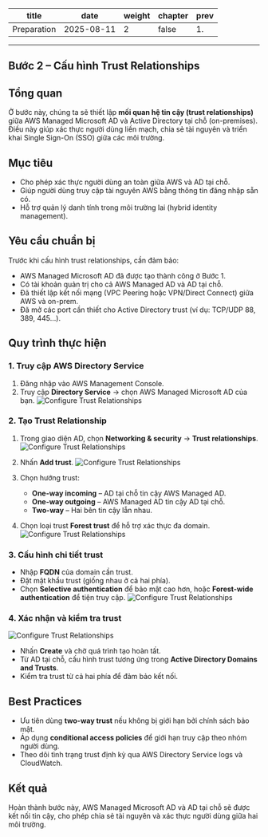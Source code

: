 | title       | date       | weight | chapter | prev |
|-------------|------------|--------|---------|------|
| Preparation | 2025-08-11 | 2      | false   | 1.   |
---
Bước 2 – Cấu hình Trust Relationships
---

## Tổng quan
Ở bước này, chúng ta sẽ thiết lập **mối quan hệ tin cậy (trust relationships)** giữa AWS Managed Microsoft AD và Active Directory tại chỗ (on-premises). Điều này giúp xác thực người dùng liền mạch, chia sẻ tài nguyên và triển khai Single Sign-On (SSO) giữa các môi trường.

## Mục tiêu
- Cho phép xác thực người dùng an toàn giữa AWS và AD tại chỗ.
- Giúp người dùng truy cập tài nguyên AWS bằng thông tin đăng nhập sẵn có.
- Hỗ trợ quản lý danh tính trong môi trường lai (hybrid identity management).

## Yêu cầu chuẩn bị
Trước khi cấu hình trust relationships, cần đảm bảo:
- AWS Managed Microsoft AD đã được tạo thành công ở Bước 1.
- Có tài khoản quản trị cho cả AWS Managed AD và AD tại chỗ.
- Đã thiết lập kết nối mạng (VPC Peering hoặc VPN/Direct Connect) giữa AWS và on-prem.
- Đã mở các port cần thiết cho Active Directory trust (ví dụ: TCP/UDP 88, 389, 445…).

## Quy trình thực hiện

### 1. Truy cập AWS Directory Service
1. Đăng nhập vào AWS Management Console.
2. Truy cập **Directory Service** → chọn AWS Managed Microsoft AD của bạn.
![Configure Trust Relationships](D:\workshop\static\images\1\01.png)
### 2. Tạo Trust Relationship
1. Trong giao diện AD, chọn **Networking & security** → **Trust relationships**.
![Configure Trust Relationships](D:\workshop\static\images\1\02.png)

2. Nhấn **Add trust**.
![Configure Trust Relationships](D:\workshop\static\images\1\03.png)

3. Chọn hướng trust:
   - **One-way incoming** – AD tại chỗ tin cậy AWS Managed AD.
   - **One-way outgoing** – AWS Managed AD tin cậy AD tại chỗ.
   - **Two-way** – Hai bên tin cậy lẫn nhau.
4. Chọn loại trust **Forest trust** để hỗ trợ xác thực đa domain.
![Configure Trust Relationships](D:\workshop\static\images\1\03.png)

### 3. Cấu hình chi tiết trust
- Nhập **FQDN** của domain cần trust.
- Đặt mật khẩu trust (giống nhau ở cả hai phía).
- Chọn **Selective authentication** để bảo mật cao hơn, hoặc **Forest-wide authentication** để tiện truy cập.
![Configure Trust Relationships](D:\workshop\static\images\1\04.png)

### 4. Xác nhận và kiểm tra trust
![Configure Trust Relationships](D:\workshop\static\images\1\05.png)
- Nhấn **Create** và chờ quá trình tạo hoàn tất.
- Từ AD tại chỗ, cấu hình trust tương ứng trong **Active Directory Domains and Trusts**.
- Kiểm tra trust từ cả hai phía để đảm bảo kết nối.

## Best Practices
- Ưu tiên dùng **two-way trust** nếu không bị giới hạn bởi chính sách bảo mật.
- Áp dụng **conditional access policies** để giới hạn truy cập theo nhóm người dùng.
- Theo dõi tình trạng trust định kỳ qua AWS Directory Service logs và CloudWatch.

## Kết quả
Hoàn thành bước này, AWS Managed Microsoft AD và AD tại chỗ sẽ được kết nối tin cậy, cho phép chia sẻ tài nguyên và xác thực người dùng giữa hai môi trường.
